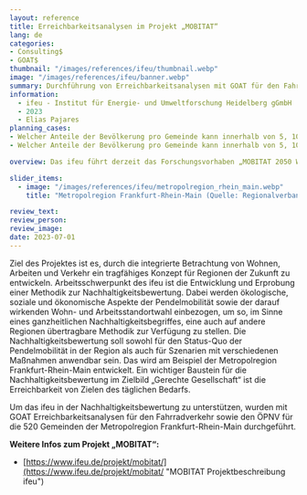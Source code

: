 ```yaml
---
layout: reference
title: Erreichbarkeitsanalysen im Projekt „MOBITAT“ 
lang: de
categories:
- Consulting$
- GOAT$
thumbnail: "/images/references/ifeu/thumbnail.webp"
image: "/images/references/ifeu/banner.webp"
summary: Durchführung von Erreichbarkeitsanalysen mit GOAT für den Fahrradverkehr und den ÖPNV für die 520 Gemeinden der Metropolregion Frankfurt-Rhein-Main. 
information:
  - ifeu - Institut für Energie- und Umweltforschung Heidelberg gGmbH
  - 2023
  - Elias Pajares
planning_cases:
- Welcher Anteile der Bevölkerung pro Gemeinde kann innerhalb von 5, 10, 15, 20, 25 und >25 Minuten eine POI-Kategorie mit dem Fahrrad erreichen?
- Welcher Anteile der Bevölkerung pro Gemeinde kann innerhalb von 5, 10, 15, 20, 25 und >25 Minuten eine POI-Kategorie mit dem ÖPNV erreichen?

overview: Das ifeu führt derzeit das Forschungsvorhaben „MOBITAT 2050 Wohnen und Arbeiten 2050 – Eine nachhaltige Mobilität für Pendler der Zukunft“ durch. Das Projekt wird gemeinsam mit dem DLR, der RWTH Aachen, der ConPolicy GmbH und der ivm GmbH bearbeitet und durch das „MobilitätsZukunftsLabor2050“ des BMBF-Rahmenprogramms „Forschung für Nachhaltige Entwicklung" (FONA) gefördert. 

slider_items:
  - image: "/images/references/ifeu/metropolregion_rhein_main.webp"
    title: "Metropolregion Frankfurt-Rhein-Main (Quelle: Regionalverband FrankfurtRheinMain)"

review_text: 
review_person: 
review_image: 
date: 2023-07-01
---
```


Ziel des Projektes ist es, durch die integrierte Betrachtung von Wohnen, Arbeiten und Verkehr ein tragfähiges Konzept für Regionen der Zukunft zu entwickeln. Arbeitsschwerpunkt des ifeu ist die Entwicklung und Erprobung einer Methodik zur Nachhaltigkeitsbewertung. Dabei werden ökologische, soziale und ökonomische Aspekte der Pendelmobilität sowie der darauf wirkenden Wohn- und Arbeitsstandortwahl einbezogen, um so, im Sinne eines ganzheitlichen Nachhaltigkeitsbegriffes, eine auch auf andere Regionen übertragbare Methodik zur Verfügung zu stellen. Die Nachhaltigkeitsbewertung soll sowohl für den Status-Quo der Pendelmobilität in der Region als auch für Szenarien mit verschiedenen Maßnahmen anwendbar sein. Das wird am Beispiel der Metropolregion Frankfurt-Rhein-Main entwickelt. Ein wichtiger Baustein für die Nachhaltigkeitsbewertung im Zielbild „Gerechte Gesellschaft“ ist die Erreichbarkeit von Zielen des täglichen Bedarfs. 

Um das ifeu in der Nachhaltigkeitsbewertung zu unterstützen, wurden mit GOAT Erreichbarkeitsanalysen für den Fahrradverkehr sowie den ÖPNV für die 520 Gemeinden der Metropolregion Frankfurt-Rhein-Main durchgeführt. 

**Weitere Infos zum Projekt „MOBITAT“:**
- [https://www.ifeu.de/projekt/mobitat/](https://www.ifeu.de/projekt/mobitat/ "MOBITAT Projektbeschreibung ifeu")